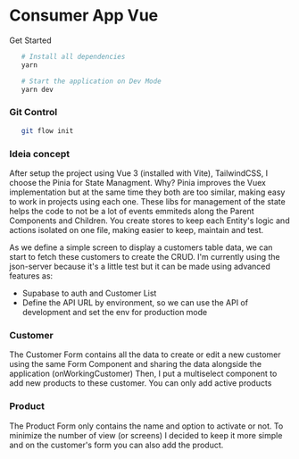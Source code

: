 # Consumer App Vue

Get Started

```bash
   # Install all dependencies
   yarn

   # Start the application on Dev Mode
   yarn dev
```

### Git Control

```bash
   git flow init
```

### Ideia concept

After setup the project using Vue 3 (installed with Vite), TailwindCSS, I choose the Pinia for State Managment.
Why? Pinia improves the Vuex implementation but at the same time they both are too similar, making easy to work in projects using each one.
These libs for management of the state helps the code to not be a lot of events emmiteds along the Parent Components and Children. You create stores to keep each Entity's logic and actions isolated on one file, making easier to keep, maintain and test.

As we define a simple screen to display a customers table data, we can start to fetch these customers to create the CRUD.
I'm currently using the json-server because it's a little test but it can be made using advanced features as:

- Supabase to auth and Customer List
- Define the API URL by environment, so we can use the API of development and set the env for production mode

### Customer

The Customer Form contains all the data to create or edit a new customer using the same Form Component and sharing the data alongside the application (onWorkingCustomer)
Then, I put a multiselect component to add new products to these customer. You can only add active products

### Product

The Product Form only contains the name and option to activate or not.
To minimize the number of view (or screens) I decided to keep it more simple and on the customer's form you can also add the product.
